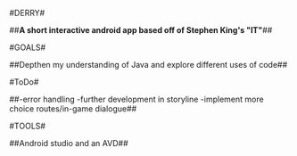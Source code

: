 #DERRY#

##**A short interactive android app based off of Stephen King's "IT"**##

#GOALS#

##Depthen my understanding of Java and explore different uses of code##

#ToDo#

##-error handling  -further development in storyline  -implement more choice routes/in-game dialogue##

#TOOLS#

##Android studio and an AVD##
